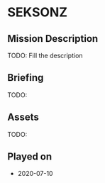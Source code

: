 # SEKSONZ

## Mission Description

TODO: Fill the description

## Briefing

TODO:

## Assets

TODO:

## Played on

- 2020-07-10
